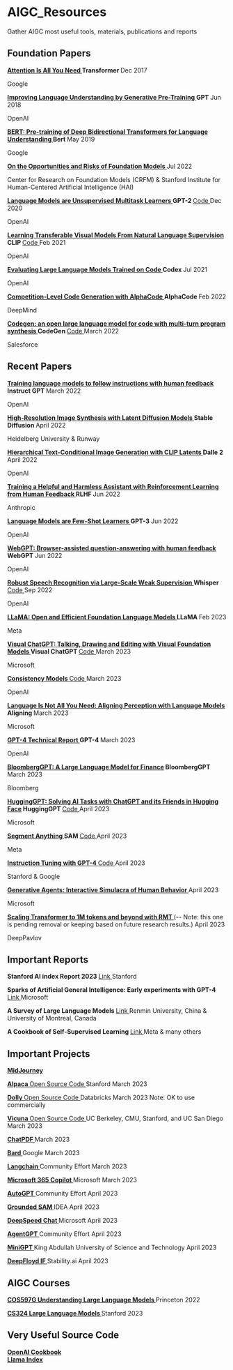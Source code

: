 # AIGC_Resources
Gather AIGC most useful tools, materials, publications and reports

<h2> Foundation Papers </h2>

<b> <a href="https://arxiv.org/pdf/1706.03762.pdf" target="_blank"> Attention Is All You Need </a>   Transformer  </b> Dec 2017
<p> Google</p>

<b> <a href="https://arxiv.org/pdf/2108.07258.pdf" target="_blank"> Improving Language Understanding by Generative Pre-Training </a>   GPT  </b> Jun 2018
<p> OpenAI</p>

<b> <a href="https://arxiv.org/pdf/1810.04805.pdf" target="_blank"> BERT: Pre-training of Deep Bidirectional Transformers for Language Understanding </a>   Bert  </b> May 2019
<p> Google</p>

<b> <a href="https://cdn.openai.com/research-covers/language-unsupervised/language_understanding_paper.pdf" target="_blank"> On the Opportunities and Risks of Foundation Models  </a> </b>  Jul 2022
<p> Center for Research on Foundation Models (CRFM)  &
Stanford Institute for Human-Centered Artificial Intelligence (HAI) </p>

<b> <a href="https://d4mucfpksywv.cloudfront.net/better-language-models/language-models.pdf" target="_blank"> Language Models are Unsupervised Multitask Learners </a>   GPT-2  </b> <a href="https://github.com/openai/gpt-2" target="_blank"> Code </a> Dec 2020
<p> OpenAI</p>

<b> <a href="https://arxiv.org/pdf/2103.00020.pdf" target="_blank"> Learning Transferable Visual Models From Natural Language Supervision </a>   CLIP  </b> <a href="https://github.com/openai/CLIP" target="_blank"> Code </a> Feb 2021
<p> OpenAI</p>

<b> <a href="https://arxiv.org/pdf/2107.03374.pdf" target="_blank"> Evaluating Large Language Models Trained on Code </a>  Codex </b> Jul 2021
<p> OpenAI</p>

<b> <a href="https://arxiv.org/pdf/2203.07814.pdf" target="_blank"> Competition-Level Code Generation with AlphaCode </a>  AlphaCode </b> Feb 2022
<p> DeepMind</p>

<b> <a href="https://arxiv.org/pdf/2203.13474.pdf" target="_blank"> Codegen: an open large language model for code with multi-turn program synthesis </a>  CodeGen </b> <a href="https://github.com/salesforce/CodeGen" target="_blank"> Code </a> March 2022
<p> Salesforce</p>


<h2> Recent Papers </h2>

<b> <a href="https://arxiv.org/pdf/2203.02155.pdf" target="_blank"> Training language models to follow instructions with human feedback </a>   Instruct GPT  </b> March 2022
<p> OpenAI </p>

<b> <a href="https://arxiv.org/pdf/2112.10752.pdf" target="_blank"> High-Resolution Image Synthesis with Latent Diffusion Models </a>   Stable Diffusion  </b> April 2022
<p> Heidelberg University & Runway </p>

<b> <a href="https://cdn.openai.com/papers/dall-e-2.pdf" target="_blank"> Hierarchical Text-Conditional Image Generation with CLIP Latents </a>   Dalle 2  </b> April 2022
<p> OpenAI </p>

<b> <a href="https://arxiv.org/pdf/2204.05862.pdf" target="_blank"> Training a Helpful and Harmless Assistant with Reinforcement Learning from Human Feedback </a>   RLHF  </b> Jun 2022
<p> Anthropic</p>

<b> <a href="https://arxiv.org/pdf/2005.14165.pdf" target="_blank"> Language Models are Few-Shot Learners </a>   GPT-3  </b> Jun 2022
<p> OpenAI</p>

<b> <a href="https://arxiv.org/pdf/2112.09332.pdf" target="_blank"> WebGPT: Browser-assisted question-answering with human feedback </a>   WebGPT  </b> Jun 2022
<p> OpenAI</p>

<b> <a href="https://cdn.openai.com/papers/whisper.pdf" target="_blank"> Robust Speech Recognition via Large-Scale Weak Supervision </a>   Whisper  </b>  <a href="https://github.com/openai/whisper" target="_blank"> Code </a> Sep 2022
<p> OpenAI</p>

<b> <a href="https://arxiv.org/pdf/2302.13971.pdf" target="_blank"> LLaMA: Open and Efficient Foundation Language Models </a>   LLaMA  </b> Feb 2023
<p> Meta</p>

<b> <a href="https://arxiv.org/pdf/2303.04671.pdf" target="_blank"> Visual ChatGPT: Talking, Drawing and Editing with Visual Foundation Models </a>   Visual ChatGPT  </b>  <a href="https://github.com/microsoft/visual-chatgpt" target="_blank"> Code </a>  March 2023
<p> Microsoft</p>

<b> <a href="https://arxiv.org/pdf/2303.01469.pdf" target="_blank"> Consistency Models </a>  </b> <a href="https://github.com/openai/consistency_models" target="_blank"> Code </a>  March 2023
<p> OpenAI </p>

<b> <a href="https://arxiv.org/pdf/2302.14045.pdf" target="_blank">Language Is Not All You Need: Aligning Perception with Language Models </a>   Aligning  </b> March 2023
<p> Microsoft</p>

<b> <a href="https://arxiv.org/pdf/2303.08774.pdf" target="_blank"> GPT-4 Technical Report </a>   GPT-4  </b> March 2023
<p> OpenAI</p>

<b> <a href="https://arxiv.org/pdf/2303.17580.pdf" target="_blank"> BloombergGPT: A Large Language Model for Finance</a>   BloombergGPT  </b> March 2023
<p> Bloomberg </p>

<b> <a href="https://arxiv.org/pdf/2303.17580.pdf" target="_blank"> HuggingGPT: Solving AI Tasks with ChatGPT and its Friends in Hugging Face</a>   HuggingGPT  </b> <a href="https://github.com/microsoft/JARVIS" target="_blank"> Code </a>  April 2023
<p> Microsoft</p>

<b> <a href="https://ai.facebook.com/research/publications/segment-anything/" target="_blank"> Segment Anything </a>   SAM  </b>  <a href="https://github.com/facebookresearch/segment-anything" target="_blank"> Code </a> April 2023
<p> Meta</p>

<b> <a href="https://arxiv.org/pdf/2304.03277.pdf" target="_blank"> Instruction Tuning with GPT-4 </a>  </b>  <a href="https://github.com/Instruction-Tuning-with-GPT-4/GPT-4-LLM" target="_blank"> Code </a>  April 2023
<p> Stanford & Google </p>

<b> <a href="https://arxiv.org/pdf/2304.03442.pdf" target="_blank"> Generative Agents: Interactive Simulacra of Human Behavior </a>  </b>  April 2023
<p> Microsoft </p>

<b> <a href="https://arxiv.org/pdf/2304.11062.pdf" target="_blank"> Scaling Transformer to 1M tokens and beyond with RMT </a>  </b> (-- Note:  this one is pending removal or keeping based on future research results.) April 2023
<p> DeepPavlov</p>  

<h2> Important Reports </h2>

<b> Stanford AI index Report  2023 </b>   <a href="https://aiindex.stanford.edu/report/" target="_blank">  Link  </a>    Stanford

<b> Sparks of Artificial General Intelligence: Early experiments with GPT-4 </b>   <a href="https://arxiv.org/pdf/2303.12712.pdf" target="_blank">  Link  </a>   Microsoft

<b> A Survey of Large Language Models </b>   <a href="https://arxiv.org/pdf/2303.18223.pdf" target="_blank">  Link  </a>    Renmin University, China & University of Montreal, Canada

<b> A Cookbook of Self-Supervised Learning </b>   <a href="https://arxiv.org/pdf/2304.12210.pdf" target="_blank">  Link  </a>   Meta & many others


<h2> Important Projects</h2>

<b>  <a href="https://www.midjourney.com/" target="_blank">  MidJourney </a>    </b>  

<b>  <a href="https://crfm.stanford.edu/2023/03/13/alpaca.html" target="_blank">  Alpaca  </a>    </b>    <a href="https://github.com/tatsu-lab/stanford_alpaca" target="_blank"> Open Source Code </a>  Stanford    March 2023

<b>  <a href="https://www.databricks.com/blog/2023/03/24/hello-dolly-democratizing-magic-chatgpt-open-models.html" target="_blank">  Dolly  </a>    </b>    <a href="https://github.com/databrickslabs/dolly" target="_blank"> Open Source Code </a>  Databricks     March 2023   Note: OK to use commercially 

<b>  <a href="https://vicuna.lmsys.org/" target="_blank">  Vicuna  </a>    </b>    <a href="https://github.com/lm-sys/FastChat" target="_blank"> Open Source Code </a>   UC Berkeley, CMU, Stanford, and UC San Diego     March 2023
 
<b>  <a href="https://www.chatpdf.com/" target="_blank">  ChatPDF  </a>  </b>   March 2023

<b>  <a href="https://bard.google.com/" target="_blank">  Bard  </a>    </b>   Google   March 2023

<b>  <a href="https://github.com/hwchase17/langchain" target="_blank">  Langchain </a>    </b>   Community Effort   March 2023

<b>  <a href="https://blogs.microsoft.com/blog/2023/03/16/introducing-microsoft-365-copilot-your-copilot-for-work/" target="_blank">  Microsoft 365 Copilot  </a>    </b>   Microsoft   March 2023

<b>  <a href="https://github.com/Torantulino/Auto-GPT" target="_blank">  AutoGPT </a>    </b>   Community Effort  April 2023

<b>  <a href="https://github.com/IDEA-Research/Grounded-Segment-Anything" target="_blank">  Grounded SAM </a>    </b>   IDEA  April 2023

<b>  <a href="https://github.com/microsoft/DeepSpeed/tree/master/blogs/deepspeed-chat" target="_blank">  DeepSpeed Chat </a>    </b>   Microsoft  April 2023

<b>  <a href="https://github.com/reworkd/AgentGPT" target="_blank">  AgentGPT </a>    </b>   Community Effort  April 2023

<b>  <a href="https://minigpt-4.github.io/" target="_blank">  MiniGPT </a>    </b>   King Abdullah University of Science and Technology  April 2023

<b>  <a href="https://github.com/deep-floyd/IF" target="_blank">  DeepFloyd IF </a>    </b>  Stability.ai April 2023

<h2> AIGC Courses </h2>

<b>  <a href="https://www.cs.princeton.edu/courses/archive/fall22/cos597G/" target="_blank">  COS597G Understanding Large Language Models  </a>    </b>   Princeton 2022

<b>  <a href="https://stanford-cs324.github.io/winter2022/" target="_blank">  CS324 Large Language Models  </a>    </b>   Stanford  2023



<h2> Very Useful Source Code </h2>

<b>  <a href="https://github.com/openai/openai-cookbook/" target="_blank">  OpenAI Cookbook  </a>    </b>  
<b>  <a href="https://gpt-index.readthedocs.io/en/latest/" target="_blank">  Llama Index </a>    </b>  
 

